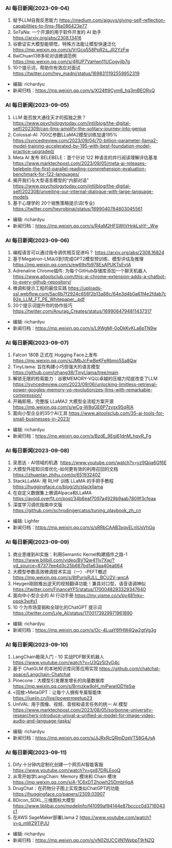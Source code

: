 ### AI 每日新闻(2023-09-04)

1. 赋予LLM自我反思能力 https://medium.com/aiguys/giving-self-reflection-capabilities-to-llms-f8a086423e77
2. SoTaNa: 一个开源的用于软件开发的 AI 助手 https://arxiv.org/abs/2308.13416
3. 谷歌证实大模型能顿悟，特殊方法能让模型快速泛化 https://mp.weixin.qq.com/s/VrGcq558PpR2s_JII2YzFw
4. BaiChuan13B多轮对话微调范例 https://mp.weixin.qq.com/s/4RUP7VaHwn11UCogyjlb7g
5. 10个提示词，帮助你有效应对面试 https://twitter.com/hey_madni/status/1698311192559952319

* 编辑: richardyu
* 新闻归档：https://mp.weixin.qq.com/s/XI24ft9Cym6_hq3mBEORxQ

### AI 每日新闻(2023-09-05)

1. LLM 能否放大通往天才的孤独之旅？ https://www.psychologytoday.com/intl/blog/the-digital-self/202309/can-llms-amplify-the-solitary-journey-into-genius
2. Colossal-AI: 700亿参数LLaMA2模型训练加速195% https://syncedreview.com/2023/09/04/70-billion-parameter-llama2-model-training-accelerated-by-195-with-best-foundation-model-practice-upgraded/
3. Meta AI 发布 BELEBELE：首个针对 122 种语言的并行阅读理解评估基准 https://www.marktechpost.com/2023/09/05/meta-ai-releases-belebele-the-first-parallel-reading-comprehension-evaluation-benchmark-for-122-languages/
4. 揭开我们与大型语言模型的“内部对话” https://www.psychologytoday.com/intl/blog/the-digital-self/202308/unveiling-our-internal-dialogue-with-large-language-models
5. 基于心理学的 20个销售策略提示词(专业) https://twitter.com/heyrobinai/status/1699040784803045561

* 编辑: richardyu
* 新闻归档：https://mp.weixin.qq.com/s/R4aM2HFSWtVHnkLshY-_Ww


### AI 每日新闻(2023-09-06)

1. 编程语言可以通过指令调优相互促进吗？ https://arxiv.org/abs/2308.16824
2. 基于Megatron-LM从0到1完成GPT2模型预训练、模型评估及推理 https://mp.weixin.qq.com/s/ew69sfb978EsAPUKTsEytA
3. Adrenaline Chrome插件:  为每个GitHub存储库添加一个聊天机器人 https://www.aitoolsclub.com/this-ai-chrome-extension-adds-a-chatbot-to-every-github-repository/
4. 微调和提示工程的最佳实践 https://uploads-ssl.webflow.com/5ac6b7f2924c656f2b13a88c/64e3d4b0a61f4e2fdab7c92e_LLM_FT_PE_Whitepaper_.pdf
5. 20个提示词提升你的协作技巧 https://twitter.com/Anurag_Creates/status/1699064794811437317

* 编辑: richardyu
* 新闻归档：https://mp.weixin.qq.com/s/L9WgMl-0oDkKvKLa6pTN9w

### AI 每日新闻(2023-09-07)

1. Falcon 180B 正式在 Hugging Face上发布 https://mp.weixin.qq.com/s/JMbJcFwBeKFeRbmo5Sa8Qw
2. TinyLlama: 旨在构建小巧但强大的语言模型 https://github.com/jzhang38/TinyLlama/tree/main
3. 解锁无限的检索能力：谷歌MEMORY-VQ以卓越的压缩力彻底改变了LLM https://syncedreview.com/2023/09/06/unlocking-limitless-retrieval-power-googles-memory-vq-revolutionizes-llms-with-remarkable-compression/
4. 开箱即用，完整版 LLaMA2 大模型全流程方案开源 https://mp.weixin.qq.com/s/wCg-W8gGE6P7zysx9SqRIA
5. 面向小型企业的35个AI工具 https://www.aitoolsclub.com/35-ai-tools-for-small-businesses-in-2023/

* 编辑: richardyu
* 新闻归档：https://mp.weixin.qq.com/s/BzdE_9Egj61dnM_hqvR_Fg


### AI 每日新闻(2023-09-08)

1. 吴恩达 - AI领域的机遇  https://www.youtube.com/watch?v=yz9Qqa6Gf6E
2. 大模型外挂知识库优化-如何更有效的利用召回的文档 https://zhuanlan.zhihu.com/p/651932402
3. StackLLaMA: 用 RLHF 训练 LLaMA 的手把手教程 https://huggingface.co/blog/zh/stackllama
4. 在自定义数据集上微调Alpaca和LLaMA https://avoid.overfit.cn/post/34b6eaf7097a4929b9aab7809f3cfeaa
5. 深度学习调优指南中文版 https://github.com/schrodingercatss/tuning_playbook_zh_cn

* 编辑: Lighfer
* 新闻归档：https://mp.weixin.qq.com/s/sRRbCAAB3xqyELnIUsVhGg

### AI 每日新闻(2023-09-09)

1. 商业思维到AI实施：利用Semantic Kernel构建插件之路-1 https://www.bilibili.com/video/BV1Qw411v7Xw/?vd_source=87377ee4d3c25b667bd1a63aa40ea664
2. 大模型参数高效微调技术实战（一）-PEFT概述 https://mp.weixin.qq.com/s/8tPurisRJLL_BCU2V-wxcA
3. Heygen刚刚推出逆天的视频翻译功能！兼具对口型，语音语调神似 https://twitter.com/FinanceYF5/status/1700048283329347640
4. 面向中小型企业的 AI 行动手册 https://my.visme.co/v/pv481nkv-pppk3w#s1
5. 10 个为市场营销和全球化的ChatGPT 提示词 https://twitter.com/Lyle_AI/status/1700173929971961890

* 编辑: richardyu
* 新闻归档：https://mp.weixin.qq.com/s/Oc-4LuaY6fHW4Qw2gtVg3g


### AI 每日新闻(2023-09-10)

1. LangChain极简入门 - 10 实战PDF聊天机器人 https://www.youtube.com/watch?v=U3Qz5l3yG4c
2. 基于 ChatGLM 的本地知识库问答应用实现 https://github.com/chatchat-space/Langchain-Chatchat
3. Pinecone：大模型引发爆发增长的向量数据库 https://mp.weixin.qq.com/s/Brmzkw9oH_miPwwlODYeSw
4. <回放>MetaGPT：让每个人拥有专属智能体 https://juejin.cn/live/jpowermeetup23
5. UnIVAL: 用于图像、视频、音频和语言任务的统一 AI 模型 https://www.marktechpost.com/2023/08/05/sorbonne-university-researchers-introduce-unival-a-unified-ai-model-for-image-video-audio-and-language-tasks/

* 编辑: richardyu
* 新闻归档：https://mp.weixin.qq.com/s/JiJRxRcQRmDzeVT58G4JyA


### AI 每日新闻(2023-09-11)

1. Dify:十分钟内定制化创建一个网页AI智能客服 https://www.youtube.com/watch?v=gx87DRLEooQ
2. 从零开始学LangChain: Memory 模块和 Chain 模块 https://mp.weixin.qq.com/s/A-1C6xDT2howh25DmbHjgA
3. DrugChat：在药物分子图上实现类似ChatGPT的功能 https://huggingface.co/papers/2309.03907
4. BDicon_SDXL_三维图标大模型 https://www.liblibai.com/modelinfo/f41099af94144e87bcccc0d3716043c1
5. 在AWS SageMaker部署Llama 2 https://www.youtube.com/watch?v=g_mWZ9TiPJU

* 编辑: richardyu
* 新闻归档：https://mp.weixin.qq.com/s/vN0ZtUCCjIN1WpbpT9rNZQ